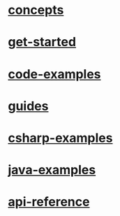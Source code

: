 # [concepts](concepts\TOC.md)
# [get-started](concepts\get-started\TOC.md)
# [code-examples](concepts\code-examples\TOC.md)
# [guides](concepts\guides\TOC.md)
# [csharp-examples](concepts\code-examples\csharp-examples\TOC.md)
# [java-examples](concepts\code-examples\java-examples\TOC.md)
# [api-reference](concepts\api-reference\TOC.md)
